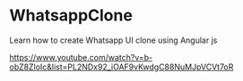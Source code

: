 # WhatsappClone

Learn how to create Whatsapp UI clone using Angular js

https://www.youtube.com/watch?v=b-obZ8ZloIc&list=PL2NDx92_iOAF9vKwdgC88NuMJpVCVt7oR
